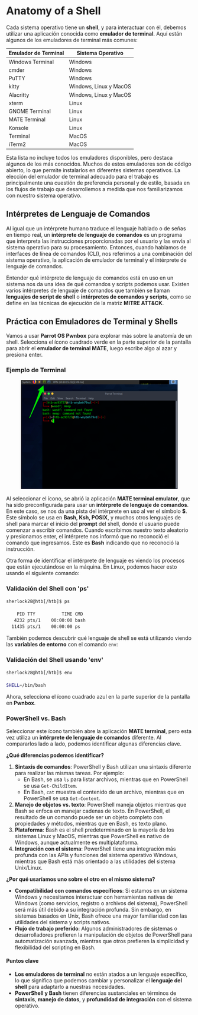 # Anatomy of a Shell

Cada sistema operativo tiene un **shell**, y para interactuar con él, debemos utilizar una aplicación conocida como **emulador de terminal**. Aquí están algunos de los emuladores de terminal más comunes:

| **Emulador de Terminal** | **Sistema Operativo**  |
| ------------------------ | ---------------------- |
| Windows Terminal         | Windows                |
| cmder                    | Windows                |
| PuTTY                    | Windows                |
| kitty                    | Windows, Linux y MacOS |
| Alacritty                | Windows, Linux y MacOS |
| xterm                    | Linux                  |
| GNOME Terminal           | Linux                  |
| MATE Terminal            | Linux                  |
| Konsole                  | Linux                  |
| Terminal                 | MacOS                  |
| iTerm2                   | MacOS                  |

Esta lista no incluye todos los emuladores disponibles, pero destaca algunos de los más conocidos. Muchos de estos emuladores son de código abierto, lo que permite instalarlos en diferentes sistemas operativos. La elección del emulador de terminal adecuado para el trabajo es principalmente una cuestión de preferencia personal y de estilo, basada en los flujos de trabajo que desarrollemos a medida que nos familiarizamos con nuestro sistema operativo.

## Intérpretes de Lenguaje de Comandos

Al igual que un intérprete humano traduce el lenguaje hablado o de señas en tiempo real, un **intérprete de lenguaje de comandos** es un programa que interpreta las instrucciones proporcionadas por el usuario y las envía al sistema operativo para su procesamiento. Entonces, cuando hablamos de interfaces de línea de comandos (CLI), nos referimos a una combinación del sistema operativo, la aplicación de emulador de terminal y el intérprete de lenguaje de comandos.

Entender qué intérprete de lenguaje de comandos está en uso en un sistema nos da una idea de qué comandos y scripts podemos usar. Existen varios intérpretes de lenguaje de comandos que también se llaman **lenguajes de script de shell** o **intérpretes de comandos y scripts**, como se define en las técnicas de ejecución de la matriz **MITRE ATT\&CK**.

## Práctica con Emuladores de Terminal y Shells

Vamos a usar **Parrot OS Pwnbox** para explorar más sobre la anatomía de un shell. Selecciona el ícono cuadrado verde en la parte superior de la pantalla para abrir el **emulador de terminal MATE**, luego escribe algo al azar y presiona enter.

### **Ejemplo de Terminal**

<figure><img src="../../.gitbook/assets/image (1) (1) (1) (1) (1) (1) (1) (1) (1) (1) (1) (1) (1) (1) (1) (1) (1) (1) (1) (1) (1) (1) (1) (1) (1) (1) (1) (1) (1) (1) (1) (1) (1) (1) (1) (1) (1) (1) (1) (1) (1) (1) (1) (1) (1) (1) (1) (1) (1) (1).png" alt=""><figcaption></figcaption></figure>

Al seleccionar el ícono, se abrió la aplicación **MATE terminal emulator**, que ha sido preconfigurada para usar un **intérprete de lenguaje de comandos**. En este caso, se nos da una pista del intérprete en uso al ver el símbolo **$**. Este símbolo se usa en **Bash, Ksh, POSIX**, y muchos otros lenguajes de shell para marcar el inicio del **prompt** del shell, donde el usuario puede comenzar a escribir comandos. Cuando escribimos nuestro texto aleatorio y presionamos enter, el intérprete nos informó que no reconoció el comando que ingresamos. Este es **Bash** indicando que no reconoció la instrucción.

Otra forma de identificar el intérprete de lenguaje es viendo los procesos que están ejecutándose en la máquina. En Linux, podemos hacer esto usando el siguiente comando:

### **Validación del Shell con 'ps'**

```bash
sherlock28@htb[/htb]$ ps

    PID TTY          TIME CMD
   4232 pts/1    00:00:00 bash
  11435 pts/1    00:00:00 ps
```

También podemos descubrir qué lenguaje de shell se está utilizando viendo las **variables de entorno** con el comando `env`:

### **Validación del Shell usando 'env'**

```bash
sherlock28@htb[/htb]$ env

SHELL=/bin/bash
```

Ahora, selecciona el ícono cuadrado azul en la parte superior de la pantalla en **Pwnbox**.

### PowerShell vs. Bash

Seleccionar este ícono también abre la aplicación **MATE terminal**, pero esta vez utiliza un **intérprete de lenguaje de comandos** diferente. Al compararlos lado a lado, podemos identificar algunas diferencias clave.

**¿Qué diferencias podemos identificar?**

1. **Sintaxis de comandos**: PowerShell y Bash utilizan una sintaxis diferente para realizar las mismas tareas. Por ejemplo:
   * En Bash, se usa `ls` para listar archivos, mientras que en PowerShell se usa `Get-ChildItem`.
   * En Bash, `cat` muestra el contenido de un archivo, mientras que en PowerShell se usa `Get-Content`.
2. **Manejo de objetos vs. texto**: PowerShell maneja objetos mientras que Bash se enfoca en manejar cadenas de texto. En PowerShell, el resultado de un comando puede ser un objeto completo con propiedades y métodos, mientras que en Bash, es texto plano.
3. **Plataforma**: Bash es el shell predeterminado en la mayoría de los sistemas Linux y MacOS, mientras que PowerShell es nativo de Windows, aunque actualmente es multiplataforma.
4. **Integración con el sistema**: PowerShell tiene una integración más profunda con las APIs y funciones del sistema operativo Windows, mientras que Bash está más orientado a las utilidades del sistema Unix/Linux.

**¿Por qué usaríamos uno sobre el otro en el mismo sistema?**

* **Compatibilidad con comandos específicos**: Si estamos en un sistema Windows y necesitamos interactuar con herramientas nativas de Windows (como servicios, registro o archivos del sistema), PowerShell será más útil debido a su integración profunda. Sin embargo, en sistemas basados en Unix, Bash ofrece una mayor familiaridad con las utilidades del sistema y scripts nativos.
* **Flujo de trabajo preferido**: Algunos administradores de sistemas o desarrolladores prefieren la manipulación de objetos de PowerShell para automatización avanzada, mientras que otros prefieren la simplicidad y flexibilidad del scripting en Bash.

#### Puntos clave

* **Los emuladores de terminal** no están atados a un lenguaje específico, lo que significa que podemos cambiar y personalizar el **lenguaje del shell** para adaptarlo a nuestras necesidades.
* **PowerShell y Bash** tienen diferencias sustanciales en términos de **sintaxis**, **manejo de datos**, y **profundidad de integración** con el sistema operativo.
